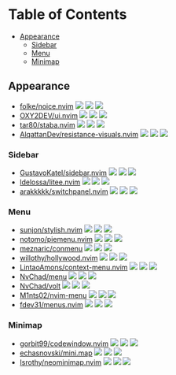 # Table of Contents

<!-- toc -->

- [Appearance](#appearance)
  * [Sidebar](#sidebar)
  * [Menu](#menu)
  * [Minimap](#minimap)

<!-- tocstop -->

## Appearance

- [folke/noice.nvim](https://github.com/folke/noice.nvim) ![](https://img.shields.io/github/stars/folke/noice.nvim) ![](https://img.shields.io/github/last-commit/folke/noice.nvim) ![](https://img.shields.io/github/commit-activity/y/folke/noice.nvim)
- [OXY2DEV/ui.nvim](https://github.com/OXY2DEV/ui.nvim) ![](https://img.shields.io/github/stars/OXY2DEV/ui.nvim) ![](https://img.shields.io/github/last-commit/OXY2DEV/ui.nvim) ![](https://img.shields.io/github/commit-activity/y/OXY2DEV/ui.nvim)
- [tar80/staba.nvim](https://github.com/tar80/staba.nvim) ![](https://img.shields.io/github/stars/tar80/staba.nvim) ![](https://img.shields.io/github/last-commit/tar80/staba.nvim) ![](https://img.shields.io/github/commit-activity/y/tar80/staba.nvim)
- [AlqattanDev/resistance-visuals.nvim](https://github.com/AlqattanDev/resistance-visuals.nvim) ![](https://img.shields.io/github/stars/AlqattanDev/resistance-visuals.nvim) ![](https://img.shields.io/github/last-commit/AlqattanDev/resistance-visuals.nvim) ![](https://img.shields.io/github/commit-activity/y/AlqattanDev/resistance-visuals.nvim)

### Sidebar

- [GustavoKatel/sidebar.nvim](https://github.com/GustavoKatel/sidebar.nvim) ![](https://img.shields.io/github/stars/GustavoKatel/sidebar.nvim) ![](https://img.shields.io/github/last-commit/GustavoKatel/sidebar.nvim) ![](https://img.shields.io/github/commit-activity/y/GustavoKatel/sidebar.nvim)
- [ldelossa/litee.nvim](https://github.com/ldelossa/litee.nvim) ![](https://img.shields.io/github/stars/ldelossa/litee.nvim) ![](https://img.shields.io/github/last-commit/ldelossa/litee.nvim) ![](https://img.shields.io/github/commit-activity/y/ldelossa/litee.nvim)
- [arakkkkk/switchpanel.nvim](https://github.com/arakkkkk/switchpanel.nvim) ![](https://img.shields.io/github/stars/arakkkkk/switchpanel.nvim) ![](https://img.shields.io/github/last-commit/arakkkkk/switchpanel.nvim) ![](https://img.shields.io/github/commit-activity/y/arakkkkk/switchpanel.nvim)

### Menu

- [sunjon/stylish.nvim](https://github.com/sunjon/stylish.nvim) ![](https://img.shields.io/github/stars/sunjon/stylish.nvim) ![](https://img.shields.io/github/last-commit/sunjon/stylish.nvim) ![](https://img.shields.io/github/commit-activity/y/sunjon/stylish.nvim)
- [notomo/piemenu.nvim](https://github.com/notomo/piemenu.nvim) ![](https://img.shields.io/github/stars/notomo/piemenu.nvim) ![](https://img.shields.io/github/last-commit/notomo/piemenu.nvim) ![](https://img.shields.io/github/commit-activity/y/notomo/piemenu.nvim)
- [meznaric/conmenu](https://github.com/meznaric/conmenu) ![](https://img.shields.io/github/stars/meznaric/conmenu) ![](https://img.shields.io/github/last-commit/meznaric/conmenu) ![](https://img.shields.io/github/commit-activity/y/meznaric/conmenu)
- [willothy/hollywood.nvim](https://github.com/willothy/hollywood.nvim) ![](https://img.shields.io/github/stars/willothy/hollywood.nvim) ![](https://img.shields.io/github/last-commit/willothy/hollywood.nvim) ![](https://img.shields.io/github/commit-activity/y/willothy/hollywood.nvim)
- [LintaoAmons/context-menu.nvim](https://github.com/LintaoAmons/context-menu.nvim) ![](https://img.shields.io/github/stars/LintaoAmons/context-menu.nvim) ![](https://img.shields.io/github/last-commit/LintaoAmons/context-menu.nvim) ![](https://img.shields.io/github/commit-activity/y/LintaoAmons/context-menu.nvim)
- [NvChad/menu](https://github.com/NvChad/menu) ![](https://img.shields.io/github/stars/NvChad/menu) ![](https://img.shields.io/github/last-commit/NvChad/menu) ![](https://img.shields.io/github/commit-activity/y/NvChad/menu)
- [NvChad/volt](https://github.com/NvChad/volt) ![](https://img.shields.io/github/stars/NvChad/volt) ![](https://img.shields.io/github/last-commit/NvChad/volt) ![](https://img.shields.io/github/commit-activity/y/NvChad/volt)
- [M1nts02/nvim-menu](https://github.com/M1nts02/nvim-menu) ![](https://img.shields.io/github/stars/M1nts02/nvim-menu) ![](https://img.shields.io/github/last-commit/M1nts02/nvim-menu) ![](https://img.shields.io/github/commit-activity/y/M1nts02/nvim-menu)
- [fdev31/menus.nvim](https://github.com/fdev31/menus.nvim) ![](https://img.shields.io/github/stars/fdev31/menus.nvim) ![](https://img.shields.io/github/last-commit/fdev31/menus.nvim) ![](https://img.shields.io/github/commit-activity/y/fdev31/menus.nvim)

### Minimap

- [gorbit99/codewindow.nvim](https://github.com/gorbit99/codewindow.nvim) ![](https://img.shields.io/github/stars/gorbit99/codewindow.nvim) ![](https://img.shields.io/github/last-commit/gorbit99/codewindow.nvim) ![](https://img.shields.io/github/commit-activity/y/gorbit99/codewindow.nvim)
- [echasnovski/mini.map](https://github.com/echasnovski/mini.map) ![](https://img.shields.io/github/stars/echasnovski/mini.map) ![](https://img.shields.io/github/last-commit/echasnovski/mini.map) ![](https://img.shields.io/github/commit-activity/y/echasnovski/mini.map)
- [Isrothy/neominimap.nvim](https://github.com/Isrothy/neominimap.nvim) ![](https://img.shields.io/github/stars/Isrothy/neominimap.nvim) ![](https://img.shields.io/github/last-commit/Isrothy/neominimap.nvim) ![](https://img.shields.io/github/commit-activity/y/Isrothy/neominimap.nvim)
